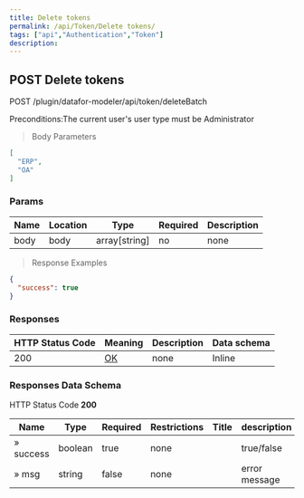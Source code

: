 ```yaml
---
title: Delete tokens
permalink: /api/Token/Delete tokens/
tags: ["api","Authentication","Token"]
description: 
---
```


## POST Delete tokens

POST /plugin/datafor-modeler/api/token/deleteBatch

Preconditions:The current user's user type must be Administrator

> Body Parameters

```json
[
  "ERP",
  "OA"
]
```

### Params

|Name|Location|Type|Required|Description|
|---|---|---|---|---|
|body|body|array[string]| no |none|

> Response Examples

```json
{
  "success": true
}
```

### Responses

|HTTP Status Code |Meaning|Description|Data schema|
|---|---|---|---|
|200|[OK](https://tools.ietf.org/html/rfc7231#section-6.3.1)|none|Inline|

### Responses Data Schema

HTTP Status Code **200**

|Name|Type|Required|Restrictions|Title|description|
|---|---|---|---|---|---|
|» success|boolean|true|none||true/false|
|» msg|string|false|none||error message|